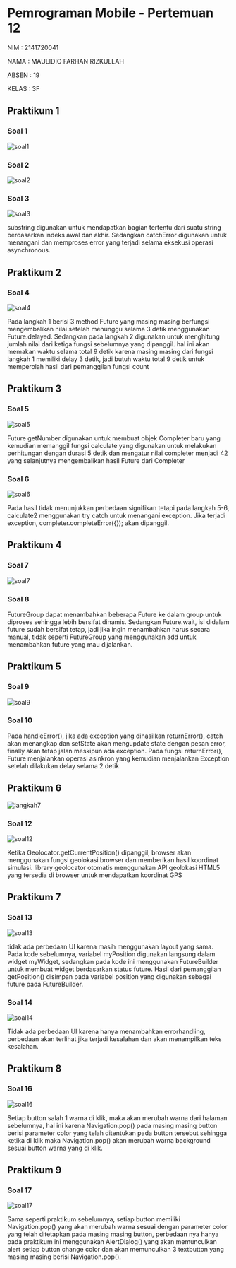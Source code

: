 # Pemrograman Mobile - Pertemuan 12

NIM : 2141720041

NAMA : MAULIDIO FARHAN RIZKULLAH

ABSEN : 19

KELAS : 3F

## Praktikum 1

### Soal 1
![soal1](docs/p1n1.png)

### Soal 2
![soal2](docs/p1n2.png)

### Soal 3
![soal3](docs/p1n3.gif)

 substring digunakan untuk mendapatkan bagian tertentu dari suatu string berdasarkan indeks awal dan akhir. Sedangkan catchError digunakan untuk menangani dan memproses error yang terjadi selama eksekusi operasi asynchronous.

## Praktikum 2

### Soal 4
![soal4](docs/p2n4.gif)

Pada langkah 1 berisi 3 method Future<int> yang masing masing berfungsi mengembalikan nilai setelah menunggu selama 3 detik menggunakan Future.delayed. Sedangkan pada langkah 2 digunakan untuk menghitung jumlah nilai dari ketiga fungsi sebelumnya yang dipanggil. hal ini akan memakan waktu selama total 9 detik karena masing masing dari fungsi langkah 1 memiliki delay 3 detik, jadi butuh waktu total 9 detik untuk memperolah hasil dari pemanggilan fungsi count

## Praktikum 3

### Soal 5
![soal5](docs/p3n5.gif)

Future getNumber digunakan untuk membuat objek Completer baru yang kemudian memanggil fungsi calculate yang digunakan untuk melakukan perhitungan dengan durasi 5 detik dan mengatur nilai completer menjadi 42 yang selanjutnya mengembalikan hasil Future dari Completer


### Soal 6
![soal6](docs/p3n6.gif)

Pada hasil tidak menunjukkan perbedaan signifikan tetapi pada langkah 5-6, calculate2 menggunakan try catch untuk menangani exception. Jika terjadi exception, completer.completeError({}); akan dipanggil.

## Praktikum 4

### Soal 7
![soal7](docs/p4n7.gif)

### Soal 8
FutureGroup dapat menambahkan beberapa Future ke dalam group untuk diproses sehingga lebih bersifat dinamis. Sedangkan Future.wait, isi didalam future sudah bersifat tetap, jadi jika ingin menambahkan harus secara manual, tidak seperti FutureGroup yang menggunakan add untuk menambahkan future yang mau dijalankan.

## Praktikum 5

### Soal 9
![soal9](docs/p5n9.gif)

### Soal 10
Pada handleError(), jika ada exception yang dihasilkan returnError(), catch akan menangkap dan setState akan mengupdate state dengan pesan error, finally akan tetap jalan meskipun ada exception. Pada fungsi returnError(), Future menjalankan operasi asinkron yang kemudian menjalankan Exception setelah dilakukan delay selama 2 detik.

## Praktikum 6

![langkah7](docs/p6l7.png)

### Soal 12
![soal12](docs/p6n12.gif)

Ketika Geolocator.getCurrentPosition() dipanggil, browser akan menggunakan fungsi geolokasi browser dan memberikan hasil koordinat simulasi. library geolocator otomatis menggunakan API geolokasi HTML5 yang tersedia di browser untuk mendapatkan koordinat GPS

## Praktikum 7

### Soal 13
![soal13](docs/p7n13.gif)

tidak ada perbedaan UI karena masih menggunakan layout yang sama. Pada kode sebelumnya, variabel myPosition digunakan langsung dalam widget myWidget, sedangkan pada kode ini menggunakan FutureBuilder untuk membuat widget berdasarkan status future. Hasil dari pemanggilan getPosition() disimpan pada variabel position yang digunakan sebagai future pada FutureBuilder. 

### Soal 14
![soal14](docs/p7n14.gif)

Tidak ada perbedaan UI karena hanya menambahkan errorhandling, perbedaan akan terlihat jika terjadi kesalahan dan akan menampilkan teks kesalahan.

## Praktikum 8

### Soal 16
![soal16](docs/p8n16.gif)

Setiap button salah 1 warna di klik, maka akan merubah warna dari halaman sebelumnya, hal ini karena Navigation.pop() pada masing masing button berisi parameter color yang telah ditentukan pada button tersebut sehingga ketika di klik maka Navigation.pop() akan merubah warna background sesuai button warna yang di klik.

## Praktikum 9

### Soal 17
![soal17](docs/p9n17.gif)

Sama seperti praktikum sebelumnya, setiap button memiliki Navigation.pop() yang akan merubah warna sesuai dengan parameter color yang telah ditetapkan pada masing masing button, perbedaan nya hanya pada praktikum ini menggunakan AlertDialog() yang akan memunculkan alert setiap button change color dan akan memunculkan 3 textbutton yang masing masing berisi Navigation.pop().